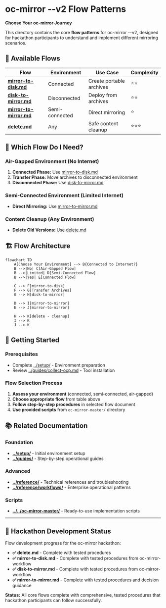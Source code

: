 # oc-mirror --v2 Flow Patterns

**Choose Your oc-mirror Journey**

This directory contains the core **flow patterns** for oc-mirror --v2, designed for hackathon participants to understand and implement different mirroring scenarios.

## 🎯 **Available Flows**

| Flow | Environment | Use Case | Complexity |
|------|-------------|----------|------------|
| **[mirror-to-disk.md](mirror-to-disk.md)** | Connected | Create portable archives | ⭐⭐ |
| **[disk-to-mirror.md](disk-to-mirror.md)** | Disconnected | Deploy from archives | ⭐⭐ |
| **[mirror-to-mirror.md](mirror-to-mirror.md)** | Semi-connected | Direct mirroring | ⭐ |
| **[delete.md](delete.md)** | Any | Safe content cleanup | ⭐⭐⭐ |

## 🤔 **Which Flow Do I Need?**

### **Air-Gapped Environment (No Internet)**
1. **Connected Phase:** Use [mirror-to-disk.md](mirror-to-disk.md)
2. **Transfer Phase:** Move archives to disconnected environment  
3. **Disconnected Phase:** Use [disk-to-mirror.md](disk-to-mirror.md)

### **Semi-Connected Environment (Limited Internet)**
- **Direct Mirroring:** Use [mirror-to-mirror.md](mirror-to-mirror.md)

### **Content Cleanup (Any Environment)**
- **Delete Old Versions:** Use [delete.md](delete.md)

## 🏗️ **Flow Architecture**

```mermaid
flowchart TD
    A[Choose Your Environment] --> B{Connected to Internet?}
    B -->|No| C[Air-Gapped Flow]
    B -->|Limited| D[Semi-Connected Flow]
    B -->|Yes| E[Connected Flow]
    
    C --> F[mirror-to-disk]
    F --> G[Transfer Archives]
    G --> H[disk-to-mirror]
    
    D --> I[mirror-to-mirror]
    E --> J[mirror-to-mirror]
    
    H --> K[delete - cleanup]
    I --> K
    J --> K
```

## 🚀 **Getting Started**

### **Prerequisites**
- Complete [../setup/](../setup/) - Environment preparation
- Review [../guides/collect-ocp.md](../guides/collect-ocp.md) - Tool installation

### **Flow Selection Process**
1. **Assess your environment** (connected, semi-connected, air-gapped)
2. **Choose appropriate flow** from table above
3. **Follow step-by-step procedures** in selected flow document
4. **Use provided scripts** from `oc-mirror-master/` directory

## 📚 **Related Documentation**

### **Foundation**
- **[../setup/](../setup/)** - Initial environment setup
- **[../guides/](../guides/)** - Step-by-step operational guides

### **Advanced**
- **[../reference/](../reference/)** - Technical references and troubleshooting
- **[../reference/workflows/](../reference/workflows/)** - Enterprise operational patterns

### **Scripts**
- **[../../oc-mirror-master/](../../oc-mirror-master/)** - Ready-to-use implementation scripts

---

## 🚧 **Hackathon Development Status**

Flow development progress for the oc-mirror hackathon:

- **✅ delete.md** - Complete with tested procedures
- **✅ mirror-to-disk.md** - Complete with tested procedures from oc-mirror-workflow
- **✅ disk-to-mirror.md** - Complete with tested procedures from oc-mirror-workflow  
- **✅ mirror-to-mirror.md** - Complete with tested procedures and decision guidance

**Status:** All core flows complete with comprehensive, tested procedures that hackathon participants can follow successfully.
